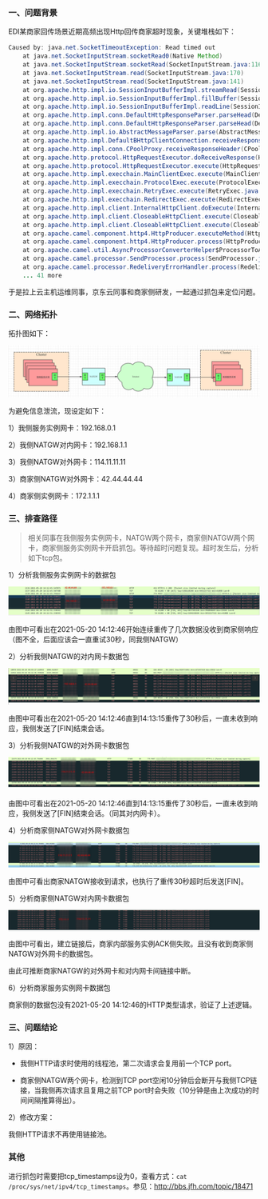 ### 一、问题背景

EDI某商家回传场景近期高频出现Http回传商家超时现象，关键堆栈如下：

```java
Caused by: java.net.SocketTimeoutException: Read timed out
	at java.net.SocketInputStream.socketRead0(Native Method)
	at java.net.SocketInputStream.socketRead(SocketInputStream.java:116)
	at java.net.SocketInputStream.read(SocketInputStream.java:170)
	at java.net.SocketInputStream.read(SocketInputStream.java:141)
	at org.apache.http.impl.io.SessionInputBufferImpl.streamRead(SessionInputBufferImpl.java:137)
	at org.apache.http.impl.io.SessionInputBufferImpl.fillBuffer(SessionInputBufferImpl.java:153)
	at org.apache.http.impl.io.SessionInputBufferImpl.readLine(SessionInputBufferImpl.java:280)
	at org.apache.http.impl.conn.DefaultHttpResponseParser.parseHead(DefaultHttpResponseParser.java:138)
	at org.apache.http.impl.conn.DefaultHttpResponseParser.parseHead(DefaultHttpResponseParser.java:56)
	at org.apache.http.impl.io.AbstractMessageParser.parse(AbstractMessageParser.java:259)
	at org.apache.http.impl.DefaultBHttpClientConnection.receiveResponseHeader(DefaultBHttpClientConnection.java:163)
	at org.apache.http.impl.conn.CPoolProxy.receiveResponseHeader(CPoolProxy.java:157)
	at org.apache.http.protocol.HttpRequestExecutor.doReceiveResponse(HttpRequestExecutor.java:273)
	at org.apache.http.protocol.HttpRequestExecutor.execute(HttpRequestExecutor.java:125)
	at org.apache.http.impl.execchain.MainClientExec.execute(MainClientExec.java:272)
	at org.apache.http.impl.execchain.ProtocolExec.execute(ProtocolExec.java:186)
	at org.apache.http.impl.execchain.RetryExec.execute(RetryExec.java:89)
	at org.apache.http.impl.execchain.RedirectExec.execute(RedirectExec.java:110)
	at org.apache.http.impl.client.InternalHttpClient.doExecute(InternalHttpClient.java:185)
	at org.apache.http.impl.client.CloseableHttpClient.execute(CloseableHttpClient.java:83)
	at org.apache.http.impl.client.CloseableHttpClient.execute(CloseableHttpClient.java:56)
	at org.apache.camel.component.http4.HttpProducer.executeMethod(HttpProducer.java:334)
	at org.apache.camel.component.http4.HttpProducer.process(HttpProducer.java:193)
	at org.apache.camel.util.AsyncProcessorConverterHelper$ProcessorToAsyncProcessorBridge.process(AsyncProcessorConverterHelper.java:61)
	at org.apache.camel.processor.SendProcessor.process(SendProcessor.java:148)
	at org.apache.camel.processor.RedeliveryErrorHandler.process(RedeliveryErrorHandler.java:548)
	... 41 more
```

于是拉上云主机运维同事，京东云同事和商家侧研发，一起通过抓包来定位问题。

### 二、网络拓扑

拓扑图如下：

<img src="../../../src/main/resources/picture/image-20210520221648524.png" alt="image-20210520221648524"  />

为避免信息泄流，现设定如下：

1）我侧服务实例网卡：192.168.0.1

2）我侧NATGW对内网卡：192.168.1.1

3）我侧NATGW对外网卡：114.11.11.11

3）商家侧NATGW对外网卡：42.44.44.44

4）商家侧实例网卡：172.1.1.1

### 三、排查路径

> 相关同事在我侧服务实例网卡，NATGW两个网卡，商家侧NATGW两个网卡，商家侧服务实例网卡开启抓包。等待超时问题复现。超时发生后，分析如下tcp包。

1）分析我侧服务实例网卡的数据包

![image-20210520225807624](../../../src/main/resources/picture/image-20210520225807624.png)

由图中可看出在2021-05-20 14:12:46开始连续重传了几次数据没收到商家侧响应（图不全，后面应该会一直重试30秒，同我侧NATGW）

2）分析我侧NATGW的对内网卡数据包

![image-20210520230835328](../../../src/main/resources/picture/image-20210520230835328.png)

由图中可看出在2021-05-20 14:12:46直到14:13:15重传了30秒后，一直未收到响应，我侧发送了[FIN]结束会话。

3）分析我侧NATGW的对外网卡数据包

![image-20210520231507051](../../../src/main/resources/picture/image-20210520231507051.png)

由图中可看出在2021-05-20 14:12:46直到14:13:15重传了30秒后，一直未收到响应，我侧发送了[FIN]结束会话。（同其对内网卡）。

4）分析商家侧NATGW对外网卡数据包

![image-20210520231905826](../../../src/main/resources/picture/image-20210520231905826.png)

由图中可看出商家NATGW接收到请求，也执行了重传30秒超时后发送[FIN]。

5）分析商家侧NATGW对内网卡数据包

![image-20210520233124308](../../../src/main/resources/picture/image-20210520233124308.png)

由图中可看出，建立链接后，商家内部服务实例ACK侧失败。且没有收到商家侧NATGW对外网卡的数据包。

由此可推断商家NATGW的对外网卡和对内网卡间链接中断。

6）分析商家服务实例网卡数据包

商家侧的数据包没有2021-05-20 14:12:46的HTTP类型请求，验证了上述逻辑。

### 三、问题结论

1）原因：

* 我侧HTTP请求时使用的线程池，第二次请求会复用前一个TCP port。

* 商家侧NATGW两个网卡，检测到TCP port空闲10分钟后会断开与我侧TCP链接，当我侧再次请求且复用之前TCP port时会失败（10分钟是由上次成功的时间间隔推算得出）。

2）修改方案：

我侧HTTP请求不再使用链接池。

### 其他

进行抓包时需要把tcp_timestamps设为0，查看方式：`cat /proc/sys/net/ipv4/tcp_timestamps`。参见：http://bbs.jfh.com/topic/18471